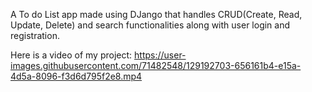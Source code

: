 
A To do List app made using DJango that handles CRUD(Create, Read, Update, Delete) and search functionalities along with user login and registration.

Here is a video of my project: 
https://user-images.githubusercontent.com/71482548/129192703-656161b4-e15a-4d5a-8096-f3d6d795f2e8.mp4

